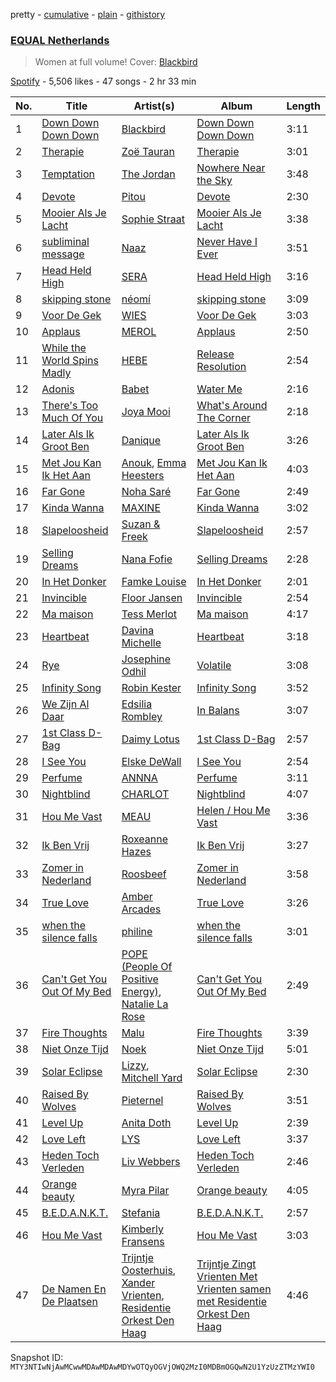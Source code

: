 pretty - [cumulative](/playlists/cumulative/37i9dQZF1DXaXn0hGbmLLg.md) - [plain](/playlists/plain/37i9dQZF1DXaXn0hGbmLLg) - [githistory](https://github.githistory.xyz/mackorone/spotify-playlist-archive/blob/main/playlists/plain/37i9dQZF1DXaXn0hGbmLLg)

### [EQUAL Netherlands](https://open.spotify.com/playlist/37i9dQZF1DXaXn0hGbmLLg)

> Women at full volume! Cover: <a href="spotify:artist:5SU9mZVaI9pRXgXmIhG1fL">Blackbird</a>

[Spotify](https://open.spotify.com/user/spotify) - 5,506 likes - 47 songs - 2 hr 33 min

| No. | Title | Artist(s) | Album | Length |
|---|---|---|---|---|
| 1 | [Down Down Down Down](https://open.spotify.com/track/2N0P1fCYL7tnxq4RiPAz2l) | [Blackbird](https://open.spotify.com/artist/5SU9mZVaI9pRXgXmIhG1fL) | [Down Down Down Down](https://open.spotify.com/album/4dggVrjDYcUArNkVpqdHKU) | 3:11 |
| 2 | [Therapie](https://open.spotify.com/track/323zcUSa2qrq0aUAwL30sT) | [Zoë Tauran](https://open.spotify.com/artist/5fg02ZNJViLdPyxJnRdcsi) | [Therapie](https://open.spotify.com/album/7K56y28CXxhIvGI2MKcHIO) | 3:01 |
| 3 | [Temptation](https://open.spotify.com/track/4IlSVX6hQjuCXiLFGCYIdg) | [The Jordan](https://open.spotify.com/artist/7uV6WztwBfEmbGrVPANEaW) | [Nowhere Near the Sky](https://open.spotify.com/album/3IUhNyQcjQvhcPGufNPgdG) | 3:48 |
| 4 | [Devote](https://open.spotify.com/track/1BU2gMR9zeFEsk7bktRf1E) | [Pitou](https://open.spotify.com/artist/27aUOc2h4pz72oZen497Va) | [Devote](https://open.spotify.com/album/5QAtmgox7FyZUAVhNZHRzl) | 2:30 |
| 5 | [Mooier Als Je Lacht](https://open.spotify.com/track/0DJ1GDJ7PQkNdHFeFfdV2E) | [Sophie Straat](https://open.spotify.com/artist/6SU1jFBqw4tZJQDT8iQ6Nw) | [Mooier Als Je Lacht](https://open.spotify.com/album/35IrJEnHoJZo7BueWiI3XL) | 3:38 |
| 6 | [subliminal message](https://open.spotify.com/track/7Cj3EAat3tIWQebJdheh1w) | [Naaz](https://open.spotify.com/artist/736HGQRGr9rjG4VmmSpkz8) | [Never Have I Ever](https://open.spotify.com/album/4L5tor0HyYP2RiZ3iIhXWi) | 3:51 |
| 7 | [Head Held High](https://open.spotify.com/track/1MnTcyXc7vcPVgstIWAQCd) | [SERA](https://open.spotify.com/artist/3Anj5rCWtYTgRvV7pdq6GE) | [Head Held High](https://open.spotify.com/album/31USChxDJRBNE8iNlf7Nre) | 3:16 |
| 8 | [skipping stone](https://open.spotify.com/track/6gD86nnXjZPG6bMoJdPEu8) | [néomí](https://open.spotify.com/artist/7bfwKXhmR1JF1PiBzaxY2b) | [skipping stone](https://open.spotify.com/album/6iEIEFKB1OShW5ImoSZEFs) | 3:09 |
| 9 | [Voor De Gek](https://open.spotify.com/track/6BXVmVTRyEnTcJHjmy8kCg) | [WIES](https://open.spotify.com/artist/4kswme1Kl2NXRCJ326f14n) | [Voor De Gek](https://open.spotify.com/album/5GgAB0RzMQ8gtszcfpUO0a) | 3:03 |
| 10 | [Applaus](https://open.spotify.com/track/2CN6Z4Jso1LIstxtEnrEOY) | [MEROL](https://open.spotify.com/artist/7J41Q5hdwuBgyVo7zGhPhO) | [Applaus](https://open.spotify.com/album/1J78O0h3wjJS0bqj4IPeB5) | 2:50 |
| 11 | [While the World Spins Madly](https://open.spotify.com/track/1mg7P8nJNIEhlcLRzNMmC5) | [HEBE](https://open.spotify.com/artist/1MRHpcPa6DxFio08LUpuFJ) | [Release Resolution](https://open.spotify.com/album/1hpUj6yAJRsOz3Z6KW4dqM) | 2:54 |
| 12 | [Adonis](https://open.spotify.com/track/4anQIddHHUBrBd7Y3kVrBJ) | [Babet](https://open.spotify.com/artist/2Zx5UnYsOJTrLB7EerhsJh) | [Water Me](https://open.spotify.com/album/12KO39sm8ZuMqLhLKSsvMf) | 2:16 |
| 13 | [There's Too Much Of You](https://open.spotify.com/track/7ox53QO10ykeeAkrFvmn3f) | [Joya Mooi](https://open.spotify.com/artist/03X2rnTnfrpid7yLZfUSGn) | [What's Around The Corner](https://open.spotify.com/album/1RpUrBuml8USoJNuUAbVrH) | 2:18 |
| 14 | [Later Als Ik Groot Ben](https://open.spotify.com/track/2izndz00zguhQQJ06MhMzA) | [Danique](https://open.spotify.com/artist/6ihYEkLlAWkafYVAvEkMd0) | [Later Als Ik Groot Ben](https://open.spotify.com/album/6ffWQnfFXStzKOAk6RXjQ4) | 3:26 |
| 15 | [Met Jou Kan Ik Het Aan](https://open.spotify.com/track/6Zdqcxtwx0TwkXhs7LwIru) | [Anouk](https://open.spotify.com/artist/6ltVunYjAAD70YtVO6rxvX), [Emma Heesters](https://open.spotify.com/artist/3898xesz6JuQkpz7Kiu4uM) | [Met Jou Kan Ik Het Aan](https://open.spotify.com/album/1h0e3xS9fYiZ3v1zx2HLU2) | 4:03 |
| 16 | [Far Gone](https://open.spotify.com/track/0jcsjGyK5JkUf35SbpSf23) | [Noha Saré](https://open.spotify.com/artist/2r3TXsrjx7eICwgL0Bk2l7) | [Far Gone](https://open.spotify.com/album/5FG9AV9EsFIgnCf72nWgrN) | 2:49 |
| 17 | [Kinda Wanna](https://open.spotify.com/track/3PCBsPflKiiuLVgoFbpwuD) | [MAXINE](https://open.spotify.com/artist/5dtGl462189xrrzzNRGRnz) | [Kinda Wanna](https://open.spotify.com/album/3vYTm484qXPDUOM6IOfGpx) | 3:02 |
| 18 | [Slapeloosheid](https://open.spotify.com/track/5tiTVSryX1Hu09cPsNvaIR) | [Suzan & Freek](https://open.spotify.com/artist/77IW5ZK1smDQYYKDCQugXh) | [Slapeloosheid](https://open.spotify.com/album/2DIOF2PigIUoGJWhq9XBCG) | 2:57 |
| 19 | [Selling Dreams](https://open.spotify.com/track/50BvQjbcdQlYBivMUjK2QR) | [Nana Fofie](https://open.spotify.com/artist/4VUZyzya1v8H9StAeuKYXW) | [Selling Dreams](https://open.spotify.com/album/40jDnDL4AczO7ZgIIauyOL) | 2:28 |
| 20 | [In Het Donker](https://open.spotify.com/track/5Uwjow1nxXgmTmb6t8LweB) | [Famke Louise](https://open.spotify.com/artist/4Dm1MX4VPbtLssAQeBhHFo) | [In Het Donker](https://open.spotify.com/album/25kJNeCKGDxwPu9CVWS7YH) | 2:01 |
| 21 | [Invincible](https://open.spotify.com/track/1WHK0kQxNqsBJySg4E2djx) | [Floor Jansen](https://open.spotify.com/artist/2ZNTJ9Bu9QMJwBboMSpQgJ) | [Invincible](https://open.spotify.com/album/6vPoWFO0UtMIGJvIbzmJIQ) | 2:54 |
| 22 | [Ma maison](https://open.spotify.com/track/5ImzmzaXIzluEoHC3LC02K) | [Tess Merlot](https://open.spotify.com/artist/4o289mGagoNKNbEJhQuoGP) | [Ma maison](https://open.spotify.com/album/3ZLGIrJLCrj9yjIRJBXUC5) | 4:17 |
| 23 | [Heartbeat](https://open.spotify.com/track/4QlRUzRXS4fCyrlVBLXg8r) | [Davina Michelle](https://open.spotify.com/artist/6OG9fZ1LKXyL0hShRmmnq1) | [Heartbeat](https://open.spotify.com/album/6BK9a0A1iFK11y9FvFDTvl) | 3:18 |
| 24 | [Rye](https://open.spotify.com/track/13OVewEdunf7Y211dnPGF4) | [Josephine Odhil](https://open.spotify.com/artist/3dBiZ9QHHuXQhb1Ni8BAYl) | [Volatile](https://open.spotify.com/album/6zzOvZa5VjuqCjbch0KMan) | 3:08 |
| 25 | [Infinity Song](https://open.spotify.com/track/6HePNi3QS42SD9eTqEGkSG) | [Robin Kester](https://open.spotify.com/artist/43FIX6vzpqRHK1VXQmRlKE) | [Infinity Song](https://open.spotify.com/album/0U9wGkVQjr3elUMi95GYsh) | 3:52 |
| 26 | [We Zijn Al Daar](https://open.spotify.com/track/69bsirBV1W3TybwpnzYjaY) | [Edsilia Rombley](https://open.spotify.com/artist/1gdEZYmSkbreRam9wU3upg) | [In Balans](https://open.spotify.com/album/2IrMLCRBXv2x69VSXjRJa6) | 3:07 |
| 27 | [1st Class D\-Bag](https://open.spotify.com/track/7EA3QmRISODKBXV5XI8DiQ) | [Daimy Lotus](https://open.spotify.com/artist/0st9WYbAji9jWuubd0HGDL) | [1st Class D\-Bag](https://open.spotify.com/album/76ErSz7hw49sy14zAc1hoP) | 2:57 |
| 28 | [I See You](https://open.spotify.com/track/1ThV3WqdsWeFdrHi4Tjap5) | [Elske DeWall](https://open.spotify.com/artist/3iORog227J0qlfKXYHdR6M) | [I See You](https://open.spotify.com/album/1hjJyDPsNFchhkCzbM1g5N) | 2:54 |
| 29 | [Perfume](https://open.spotify.com/track/3BsLdWFeN8iIBk9e7jcY5C) | [ANNNA](https://open.spotify.com/artist/6paIiBu0X4cvePrfNpD2QY) | [Perfume](https://open.spotify.com/album/4tHLVyUZF2MLt8TpWdcxmx) | 3:11 |
| 30 | [Nightblind](https://open.spotify.com/track/4e9kycX0IlpWn1IgnzaKiQ) | [CHARLOT](https://open.spotify.com/artist/4jwyHfEELByxcUm6JEP5yC) | [Nightblind](https://open.spotify.com/album/2zDgBZVZR9nyJWmE97gD9l) | 4:07 |
| 31 | [Hou Me Vast](https://open.spotify.com/track/575YSTycxx4BQpgNB5oG49) | [MEAU](https://open.spotify.com/artist/2F3Mdh2idBVOiMTxXoxc10) | [Helen / Hou Me Vast](https://open.spotify.com/album/6G2S6NyTPsoPqtKAa6S1bl) | 3:36 |
| 32 | [Ik Ben Vrij](https://open.spotify.com/track/1666b4ps2A30GgSoB0Kd4b) | [Roxeanne Hazes](https://open.spotify.com/artist/1GWpddfwL9bVovOzCtNQN6) | [Ik Ben Vrij](https://open.spotify.com/album/6mK9STMoJ4CuVZLEbCZS8J) | 3:27 |
| 33 | [Zomer in Nederland](https://open.spotify.com/track/0udkxfjzLEKnitPAzcHPEX) | [Roosbeef](https://open.spotify.com/artist/5W6gRzU3M4IpIWjy8D52i5) | [Zomer in Nederland](https://open.spotify.com/album/0MGT7U1Dx9DvVVWesAaawl) | 3:58 |
| 34 | [True Love](https://open.spotify.com/track/6HiM7uK9BMdgnm3IWXIDLb) | [Amber Arcades](https://open.spotify.com/artist/0JVbYQsgLAgLkcHfmg4lxv) | [True Love](https://open.spotify.com/album/6UizebWGzNLb0uLQRfFqXP) | 3:26 |
| 35 | [when the silence falls](https://open.spotify.com/track/0Oq81S1uKZqrtr41orZetT) | [philine](https://open.spotify.com/artist/5VyGPIz23xzQUyXocTxAvL) | [when the silence falls](https://open.spotify.com/album/1PtTfAXeBXoSnuA5Gyx0Qi) | 3:01 |
| 36 | [Can't Get You Out Of My Bed](https://open.spotify.com/track/5PI0q2YjjK1sLI3YbmC0ye) | [POPE \(People Of Positive Energy\)](https://open.spotify.com/artist/7tOEzTwjTFTXDPeKQXvtw1), [Natalie La Rose](https://open.spotify.com/artist/2qdONMCoDngQk0eV4Avs1i) | [Can't Get You Out Of My Bed](https://open.spotify.com/album/7FP5mXz3tCP5GMq7cF1i2U) | 2:49 |
| 37 | [Fire Thoughts](https://open.spotify.com/track/1DAXNPuz5nMIo9qbT2RFah) | [Malu](https://open.spotify.com/artist/3CoTT8moVNIv2ccIKX42gd) | [Fire Thoughts](https://open.spotify.com/album/0o8FNv5JC1wsZ4HsBbP5KB) | 3:39 |
| 38 | [Niet Onze Tijd](https://open.spotify.com/track/28rNFD1yug57tXkDhqYZ5J) | [Noek](https://open.spotify.com/artist/7q6rQ8vg7r9vSDRDBXdb5x) | [Niet Onze Tijd](https://open.spotify.com/album/3aFcIHQaZw1IllDvLO3VQn) | 5:01 |
| 39 | [Solar Eclipse](https://open.spotify.com/track/3CgrYEVZgoKZbmkKXFd32G) | [Lizzy](https://open.spotify.com/artist/0gPcmVDfRgMGgnZCr3qvuO), [Mitchell Yard](https://open.spotify.com/artist/6uBNJwADs2esWMFezi5Eb2) | [Solar Eclipse](https://open.spotify.com/album/5rkl0i2a55uoi3Vs2NpU1v) | 2:30 |
| 40 | [Raised By Wolves](https://open.spotify.com/track/7khip3Uoahv2RcQQnumCAn) | [Pieternel](https://open.spotify.com/artist/5JzvmJdkliw2nERmKleDuS) | [Raised By Wolves](https://open.spotify.com/album/21BOnBE5Jw7gYEG524uBCy) | 3:51 |
| 41 | [Level Up](https://open.spotify.com/track/3ewtP9daNUWsVe3T38bmWI) | [Anita Doth](https://open.spotify.com/artist/7xhR4wM8X8SeGTKKPujotA) | [Level Up](https://open.spotify.com/album/4m8NA2JGIc4G4ZQytQHbKJ) | 2:39 |
| 42 | [Love Left](https://open.spotify.com/track/4ye7G0KnSu1rWxizAv4S81) | [LYS](https://open.spotify.com/artist/6Kp9gMLqYA14HIrTitRJEQ) | [Love Left](https://open.spotify.com/album/0EYe2PHTiRpK0L4LhdDXmU) | 3:37 |
| 43 | [Heden Toch Verleden](https://open.spotify.com/track/37UrNQJGiPHhQiKDNj7iV3) | [Liv Webbers](https://open.spotify.com/artist/74he4SuOzyeqs99TYxvXcT) | [Heden Toch Verleden](https://open.spotify.com/album/65tz9Bcez5sQjrlvmDbWDj) | 2:46 |
| 44 | [Orange beauty](https://open.spotify.com/track/0FDbBSBV32z7WShpiaoItE) | [Myra Pilar](https://open.spotify.com/artist/0XGEZus6caWFUFpPGYotPX) | [Orange beauty](https://open.spotify.com/album/6nyWtiLyC1I9VVReeW6NBC) | 4:05 |
| 45 | [B.E.D.A.N.K.T.](https://open.spotify.com/track/5UICkub9JtMHHY11wwC3IJ) | [Stefania](https://open.spotify.com/artist/0HZUhj5PZHzHMWSI4s8rOQ) | [B.E.D.A.N.K.T.](https://open.spotify.com/album/4QPvUQCYK5aXlqdkWtnsVM) | 2:57 |
| 46 | [Hou Me Vast](https://open.spotify.com/track/5cEXuATPIXChMiJ9J2K8N5) | [Kimberly Fransens](https://open.spotify.com/artist/4YvTZPiLAVdVA5VkCwyBWk) | [Hou Me Vast](https://open.spotify.com/album/1V0jz27qKfVx0veO3QrdhJ) | 3:03 |
| 47 | [De Namen En De Plaatsen](https://open.spotify.com/track/5oW4jzylmdGNDfLHOyjYVg) | [Trijntje Oosterhuis](https://open.spotify.com/artist/7nJtdgCxkhZFvFMPTsHavb), [Xander Vrienten](https://open.spotify.com/artist/2qGBb9nTjhKAjEt0eDw2x1), [Residentie Orkest Den Haag](https://open.spotify.com/artist/4Two20Cr9126EUlMkPX88y) | [Trijntje Zingt Vrienten Met Vrienten samen met Residentie Orkest Den Haag](https://open.spotify.com/album/5lm3IWieqsMBLXwxlxXwD9) | 4:46 |

Snapshot ID: `MTY3NTIwNjAwMCwwMDAwMDAwMDYwOTQyOGVjOWQ2MzI0MDBmOGQwN2U1YzUzZTMzYWI0`
